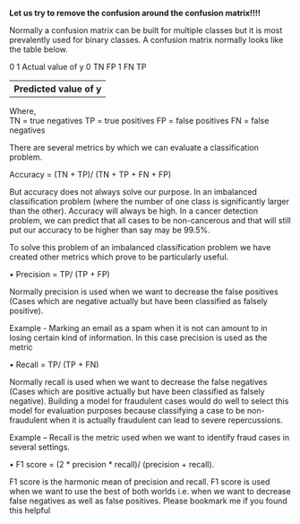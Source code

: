 <b>Let us try to remove the confusion around the confusion matrix!!!!</b>  

Normally a confusion matrix can be built for multiple classes but it is most prevalently used for binary classes. A confusion matrix normally looks like the table below.  


<table>
<tr><th>Predicted value of y</th></tr>
	0	1
Actual value of y	0	TN	FP
	1	FN	TP
</table>

Where,  
TN = true negatives
TP = true positives
FP = false positives
FN = false negatives  

There are several metrics by which we can evaluate a classification problem.  

Accuracy = (TN + TP)/ (TN + TP + FN + FP)  

But accuracy does not always solve our purpose. In an imbalanced classification problem (where the number of one class is significantly larger than the other). Accuracy will always be high. In a cancer detection problem, we can predict that all cases to be non-cancerous and that will still put our accuracy to be higher than say may be 99.5%.  

To solve this problem of an imbalanced classification problem we have created other metrics which prove to be particularly useful.  

•	Precision = TP/ (TP + FP)  

Normally precision is used when we want to decrease the false positives (Cases which are negative actually but have been classified as falsely positive).  

Example - Marking an email as a spam when it is not can amount to in losing certain kind of information. In this case precision is used as the metric  

•	Recall = TP/ (TP + FN)  

Normally recall is used when we want to decrease the false negatives (Cases which are positive actually but have been classified as falsely negative). Building a model for fraudulent cases would do well to select this model for evaluation purposes because classifying a case to be non-fraudulent when it is actually fraudulent can lead to severe repercussions.  

Example – Recall is the metric used when we want to identify fraud cases in several settings.  

•	F1 score = (2 * precision * recall)/ (precision + recall).  

F1 score is the harmonic mean of precision and recall. F1 score is used when we want to use the best of both worlds i.e. when we want to decrease false negatives as well as false positives. 
Please bookmark me if you found this helpful
